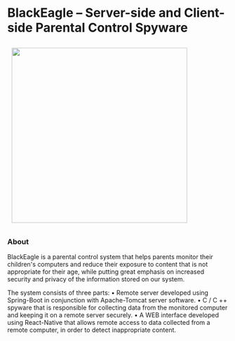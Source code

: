 # BlackEagle – Server-side and Client-side Parental Control Spyware
<img src="https://i.ibb.co/rwB4fLv/be-logo.png" width="400" hspace="10" vspace="10">

### About
BlackEagle is a parental control system that helps parents monitor their children's computers and reduce their exposure to content that is not appropriate for their age, while putting great emphasis on increased security and privacy of the information stored on our system.

The system consists of three parts:
•	Remote server developed using Spring-Boot in conjunction with Apache-Tomcat server software.
•	 C / C ++ spyware that is responsible for collecting data from the monitored computer and keeping it on a remote server securely.
•	A WEB interface developed using React-Native that allows remote access to data collected from a remote computer, in order to detect inappropriate content.


### 

### 

### 

### 
